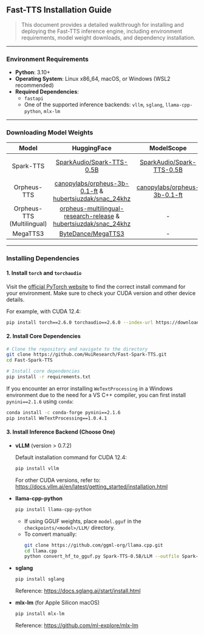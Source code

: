 ## Fast-TTS Installation Guide

> This document provides a detailed walkthrough for installing and deploying the Fast-TTS inference engine, including
> environment requirements, model weight downloads, and dependency installation.

---

### Environment Requirements

- **Python**: 3.10+
- **Operating System**: Linux x86_64, macOS, or Windows (WSL2 recommended)
- **Required Dependencies**:
    - `fastapi`
    - One of the supported inference backends: `vllm`, `sglang`, `llama-cpp-python`, `mlx-lm`

---

### Downloading Model Weights

|           Model            |                                                                                                             HuggingFace                                                                                                             |                                        ModelScope                                         |                                       GGUF                                       |
|:--------------------------:|:-----------------------------------------------------------------------------------------------------------------------------------------------------------------------------------------------------------------------------------:|:-----------------------------------------------------------------------------------------:|:--------------------------------------------------------------------------------:|
|         Spark-TTS          |                                                                            [SparkAudio/Spark-TTS-0.5B](https://huggingface.co/SparkAudio/Spark-TTS-0.5B)                                                                            |    [SparkAudio/Spark-TTS-0.5B](https://modelscope.cn/models/SparkAudio/Spark-TTS-0.5B)    |    [SparkTTS-LLM-GGUF](https://huggingface.co/mradermacher/SparkTTS-LLM-GGUF)    |
|        Orpheus-TTS         |                                  [canopylabs/orpheus-3b-0.1-ft](https://huggingface.co/canopylabs/orpheus-3b-0.1-ft) & [hubertsiuzdak/snac_24khz](https://huggingface.co/hubertsiuzdak/snac_24khz)                                  | [canopylabs/orpheus-3b-0.1-ft](https://modelscope.cn/models/canopylabs/orpheus-3b-0.1-ft) | [orpheus-gguf](https://huggingface.co/isaiahbjork/orpheus-3b-0.1-ft-Q4_K_M-GGUF) |
| Orpheus-TTS (Multilingual) | [orpheus-multilingual-research-release](https://huggingface.co/collections/canopylabs/orpheus-multilingual-research-release-67f5894cd16794db163786ba) & [hubertsiuzdak/snac_24khz](https://huggingface.co/hubertsiuzdak/snac_24khz) |                                             -                                             |                                        -                                         |
|          MegaTTS3          |                                                                                   [ByteDance/MegaTTS3](https://huggingface.co/ByteDance/MegaTTS3)                                                                                   |                                             -                                             |                                        -                                         |

---

### Installing Dependencies

#### 1. Install `torch` and `torchaudio`

Visit the [official PyTorch website](https://pytorch.org/get-started/locally/) to find the correct install command for
your environment. Make sure to check your CUDA version and other device details.

For example, with CUDA 12.4:

```bash
pip install torch==2.6.0 torchaudio==2.6.0 --index-url https://download.pytorch.org/whl/cu124
```

#### 2. Install Core Dependencies

```bash
# Clone the repository and navigate to the directory
git clone https://github.com/HuiResearch/Fast-Spark-TTS.git
cd Fast-Spark-TTS

# Install core dependencies
pip install -r requirements.txt
```

If you encounter an error installing `WeTextProcessing` in a Windows environment due to the need for a VS C++ compiler, you can first install `pynini==2.1.6` using `conda`:

```bash
conda install -c conda-forge pynini==2.1.6
pip install WeTextProcessing==1.0.4.1
```

#### 3. Install Inference Backend (Choose One)

- **vLLM** (version > 0.7.2)

  Default installation command for CUDA 12.4:
  ```bash
  pip install vllm
  ```
  For other CUDA versions, refer to: https://docs.vllm.ai/en/latest/getting_started/installation.html

- **llama-cpp-python**
  ```bash
  pip install llama-cpp-python
  ```
    - If using GGUF weights, place `model.gguf` in the `checkpoints/<model>/LLM/` directory.
    - To convert manually:
      ```bash
      git clone https://github.com/ggml-org/llama.cpp.git
      cd llama.cpp
      python convert_hf_to_gguf.py Spark-TTS-0.5B/LLM --outfile Spark-TTS-0.5B/LLM/model.gguf
      ```

- **sglang**
  ```bash
  pip install sglang
  ```
  Reference: https://docs.sglang.ai/start/install.html

- **mlx-lm** (for Apple Silicon macOS)
  ```bash
  pip install mlx-lm
  ```
  Reference: https://github.com/ml-explore/mlx-lm